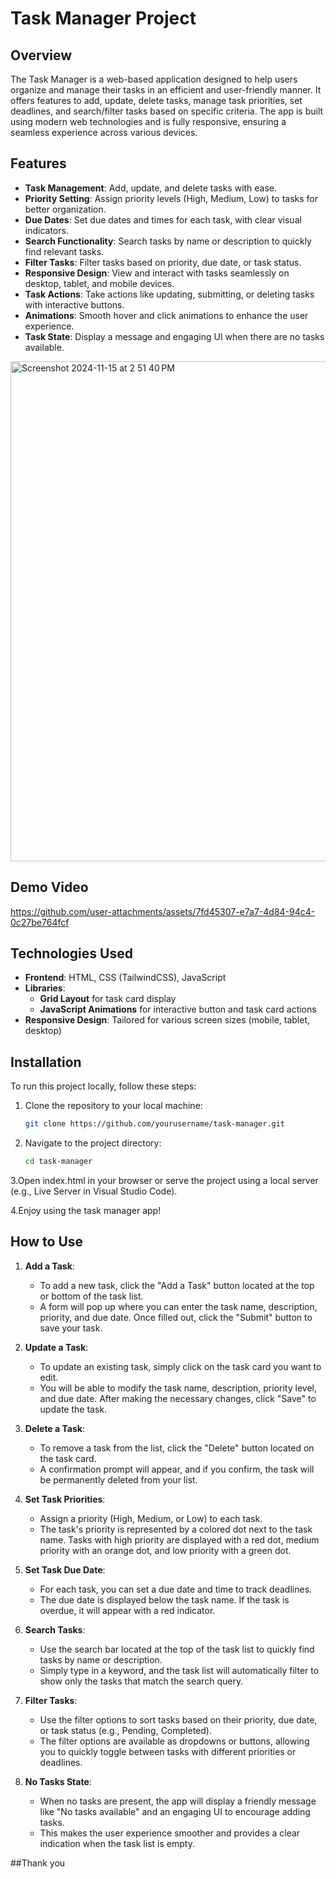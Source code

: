 # Task Manager Project

## Overview

The Task Manager is a web-based application designed to help users organize and manage their tasks in an efficient and user-friendly manner. It offers features to add, update, delete tasks, manage task priorities, set deadlines, and search/filter tasks based on specific criteria. The app is built using modern web technologies and is fully responsive, ensuring a seamless experience across various devices.

## Features

- **Task Management**: Add, update, and delete tasks with ease.
- **Priority Setting**: Assign priority levels (High, Medium, Low) to tasks for better organization.
- **Due Dates**: Set due dates and times for each task, with clear visual indicators.
- **Search Functionality**: Search tasks by name or description to quickly find relevant tasks.
- **Filter Tasks**: Filter tasks based on priority, due date, or task status.
- **Responsive Design**: View and interact with tasks seamlessly on desktop, tablet, and mobile devices.
- **Task Actions**: Take actions like updating, submitting, or deleting tasks with interactive buttons.
- **Animations**: Smooth hover and click animations to enhance the user experience.
- **Task State**: Display a message and engaging UI when there are no tasks available.

<img width="800" alt="Screenshot 2024-11-15 at 2 51 40 PM" src="https://github.com/user-attachments/assets/77a46247-2e2e-43d1-b35e-36e1b077f617">

## Demo Video

https://github.com/user-attachments/assets/7fd45307-e7a7-4d84-94c4-0c27be764fcf

## Technologies Used

- **Frontend**: HTML, CSS (TailwindCSS), JavaScript
- **Libraries**: 
  - **Grid Layout** for task card display
  - **JavaScript Animations** for interactive button and task card actions
- **Responsive Design**: Tailored for various screen sizes (mobile, tablet, desktop)

## Installation

To run this project locally, follow these steps:

1. Clone the repository to your local machine:
   ```bash
   git clone https://github.com/yourusername/task-manager.git

2. Navigate to the project directory:
    ```bash
    cd task-manager

3.Open index.html in your browser or serve the project using a local server (e.g., Live Server in Visual Studio Code).

4.Enjoy using the task manager app!

## How to Use

1. **Add a Task**: 
   - To add a new task, click the "Add a Task" button located at the top or bottom of the task list. 
   - A form will pop up where you can enter the task name, description, priority, and due date. Once filled out, click the "Submit" button to save your task.

2. **Update a Task**: 
   - To update an existing task, simply click on the task card you want to edit. 
   - You will be able to modify the task name, description, priority level, and due date. After making the necessary changes, click "Save" to update the task.

3. **Delete a Task**: 
   - To remove a task from the list, click the "Delete" button located on the task card. 
   - A confirmation prompt will appear, and if you confirm, the task will be permanently deleted from your list.

4. **Set Task Priorities**:
   - Assign a priority (High, Medium, or Low) to each task. 
   - The task's priority is represented by a colored dot next to the task name. Tasks with high priority are displayed with a red dot, medium priority with an orange dot, and low priority with a green dot.

5. **Set Task Due Date**:
   - For each task, you can set a due date and time to track deadlines. 
   - The due date is displayed below the task name. If the task is overdue, it will appear with a red indicator.

6. **Search Tasks**: 
   - Use the search bar located at the top of the task list to quickly find tasks by name or description. 
   - Simply type in a keyword, and the task list will automatically filter to show only the tasks that match the search query.

7. **Filter Tasks**: 
   - Use the filter options to sort tasks based on their priority, due date, or task status (e.g., Pending, Completed).
   - The filter options are available as dropdowns or buttons, allowing you to quickly toggle between tasks with different priorities or deadlines.

8. **No Tasks State**:
    - When no tasks are present, the app will display a friendly message like "No tasks available" and an engaging UI to encourage adding tasks. 
    - This makes the user experience smoother and provides a clear indication when the task list is empty.


##Thank you
